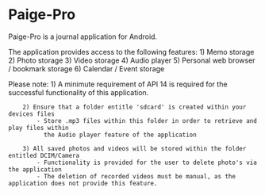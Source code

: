 Paige-Pro
=========
Paige-Pro is a journal application for Android.

The application provides access to the following features:
        1) Memo storage
        2) Photo storage
        3) Video storage
        4) Audio player
        5) Personal web browser / bookmark storage
        6) Calendar / Event storage
        
Please note: 
        1) A minimute requirement of API 14 is required for the successful functionality of this application.
        
        2) Ensure that a folder entitle 'sdcard' is created within your devices files
            - Store .mp3 files within this folder in order to retrieve and play files within 
              the Audio player feature of the application
        
        3) All saved photos and videos will be stored within the folder entitled DCIM/Camera
            - Functionality is provided for the user to delete photo's via the application
            - The deletion of recorded videos must be manual, as the application does not provide this feature.
